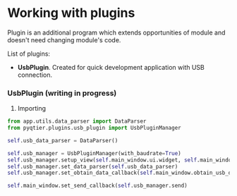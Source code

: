 # Working with plugins

Plugin is an additional program which extends opportunities of module and doesn't need changing module's code.

List of plugins:

- **UsbPlugin**. Created for quick development application with USB connection.

### UsbPlugin (writing in progress)

1. Importing

```python
from app.utils.data_parser import DataParser
from pyqtier.plugins.usb_plugin import UsbPluginManager
```

```python
self.usb_data_parser = DataParser()

self.usb_manager = UsbPluginManager(with_baudrate=True)
self.usb_manager.setup_view(self.main_window.ui.widget, self.main_window.ui.statusbar)
self.usb_manager.set_data_parser(self.usb_data_parser)
self.usb_manager.set_obtain_data_callback(self.main_window.obtain_usb_data)

self.main_window.set_send_callback(self.usb_manager.send)
```

